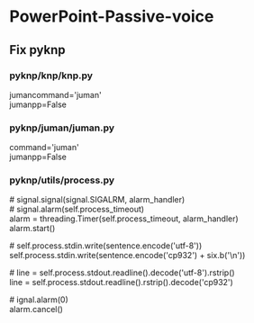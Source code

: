 # PowerPoint-Passive-voice

## Fix pyknp

### pyknp/knp/knp.py
jumancommand='juman'  
jumanpp=False  

### pyknp/juman/juman.py
command='juman'  
jumanpp=False  

### pyknp/utils/process.py
\# signal.signal(signal.SIGALRM, alarm_handler)  
\# signal.alarm(self.process_timeout)  
alarm = threading.Timer(self.process_timeout, alarm_handler)  
alarm.start()  

\# self.process.stdin.write(sentence.encode('utf-8'))  
self.process.stdin.write(sentence.encode('cp932') + six.b('\n'))  

\# line = self.process.stdout.readline().decode('utf-8').rstrip()  
line = self.process.stdout.readline().rstrip().decode('cp932')  

\# ignal.alarm(0)  
alarm.cancel()  
